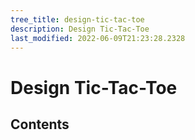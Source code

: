 ```yaml
---
tree_title: design-tic-tac-toe
description: Design Tic-Tac-Toe
last_modified: 2022-06-09T21:23:28.2328
---
```


# Design Tic-Tac-Toe

## Contents
